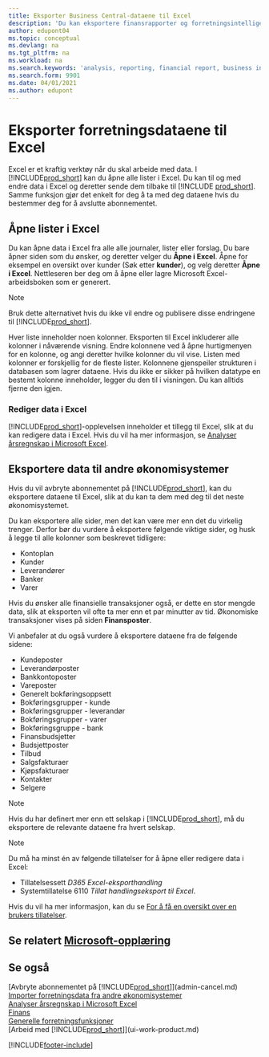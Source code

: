 ```yaml
---
title: Eksporter Business Central-dataene til Excel
description: 'Du kan eksportere finansrapporter og forretningsintelligensdata fra Business Central til Excel, eller du kan åpne dataene i Excel.'
author: edupont04
ms.topic: conceptual
ms.devlang: na
ms.tgt_pltfrm: na
ms.workload: na
ms.search.keywords: 'analysis, reporting, financial report, business intelligence, BI, Excel'
ms.search.form: 9901
ms.date: 04/01/2021
ms.author: edupont
---
```

# Eksporter forretningsdataene til Excel

Excel er et kraftig verktøy når du skal arbeide med data. I [!INCLUDE[prod_short](includes/prod_short.md)] kan du åpne alle lister i Excel. Du kan til og med endre data i Excel og deretter sende dem tilbake til [!INCLUDE [prod_short](includes/prod_short.md)]. Samme funksjon gjør det enkelt for deg å ta med deg dataene hvis du bestemmer deg for å avslutte abonnementet.

## Åpne lister i Excel

Du kan åpne data i Excel fra alle alle journaler, lister eller forslag. Du bare åpner siden som du ønsker, og deretter velger du **Åpne i Excel**. Åpne for eksempel en oversikt over kunder (Søk etter **kunder**), og velg deretter **Åpne i Excel**. Nettleseren ber deg om å åpne eller lagre Microsoft Excel-arbeidsboken som er generert.  

> [!NOTE]
> Bruk dette alternativet hvis du ikke vil endre og publisere disse endringene til [!INCLUDE[prod_short](includes/prod_short.md)].  

Hver liste inneholder noen kolonner. Eksporten til Excel inkluderer alle kolonner i nåværende visning. Endre kolonnene ved å åpne hurtigmenyen for en kolonne, og angi deretter hvilke kolonner du vil vise. Listen med kolonner er forskjellig for de fleste lister. Kolonnene gjenspeiler strukturen i databasen som lagrer dataene. Hvis du ikke er sikker på hvilken datatype en bestemt kolonne inneholder, legger du den til i visningen. Du kan alltids fjerne den igjen.  

### Rediger data i Excel

[!INCLUDE[prod_short](includes/prod_short.md)]-opplevelsen inneholder et tillegg til Excel, slik at du kan redigere data i Excel. Hvis du vil ha mer informasjon, se [Analyser årsregnskap i Microsoft Excel](finance-analyze-excel.md).  

## Eksportere data til andre økonomisystemer

Hvis du vil avbryte abonnementet på [!INCLUDE[prod_short](includes/prod_short.md)], kan du eksportere dataene til Excel, slik at du kan ta dem med deg til det neste økonomisystemet.  

Du kan eksportere alle sider, men det kan være mer enn det du virkelig trenger. Derfor bør du vurdere å eksportere følgende viktige sider, og husk å legge til alle kolonner som beskrevet tidligere:  

* Kontoplan  
* Kunder  
* Leverandører  
* Banker  
* Varer  

Hvis du ønsker alle finansielle transaksjoner også, er dette en stor mengde data, slik at eksporten vil ofte ta mer enn et par minutter av tid. Økonomiske transaksjoner vises på siden **Finansposter**.  

Vi anbefaler at du også vurdere å eksportere dataene fra de følgende sidene:  

* Kundeposter  
* Leverandørposter  
* Bankkontoposter  
* Vareposter  
* Generelt bokføringsoppsett  
* Bokføringsgrupper - kunde  
* Bokføringsgrupper - leverandør  
* Bokføringsgrupper - varer  
* Bokføringsgruppe - bank  
* Finansbudsjetter  
* Budsjettposter  
* Tilbud  
* Salgsfakturaer  
* Kjøpsfakturaer  
* Kontakter  
* Selgere  

> [!NOTE]  
> Hvis du har definert mer enn ett selskap i [!INCLUDE[prod_short](includes/prod_short.md)], må du eksportere de relevante dataene fra hvert selskap.

> [!NOTE]
> Du må ha minst én av følgende tillatelser for å åpne eller redigere data i Excel:
>
> * Tillatelsessett *D365 Excel-eksporthandling*  
> * Systemtillatelse 6110 *Tillat handlingseksport til Excel*.  

Hvis du vil ha mer informasjon, kan du se [For å få en oversikt over en brukers tillatelser](ui-define-granular-permissions.md#to-get-an-overview-of-a-users-permissions).

## Se relatert [Microsoft-opplæring](/training/modules/configure-powerbi-excel-dynamics-365-business-central/index)

## Se også
[Avbryte abonnementet på [!INCLUDE[prod_short](includes/prod_short.md)]](admin-cancel.md)  
[Importer forretningsdata fra andre økonomisystemer](across-import-data-configuration-packages.md)  
[Analyser årsregnskap i Microsoft Excel](finance-analyze-excel.md)  
[Finans](finance.md)  
[Generelle forretningsfunksjoner](ui-across-business-areas.md)  
[Arbeid med [!INCLUDE[prod_short](includes/prod_short.md)]](ui-work-product.md)  


[!INCLUDE[footer-include](includes/footer-banner.md)]

